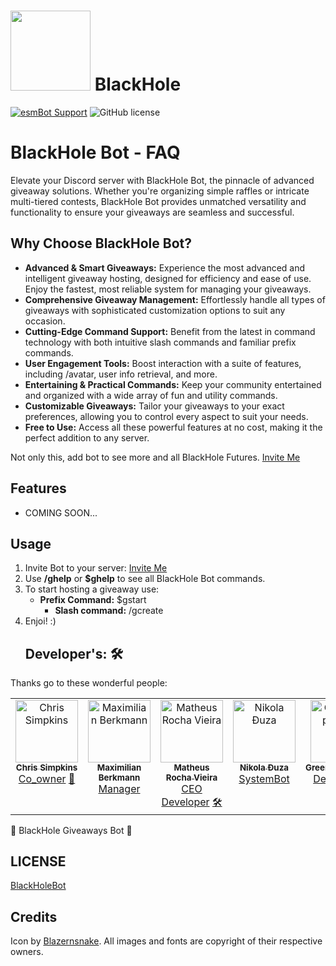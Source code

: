 # <img src="https://github.com/esmBot/esmBot/raw/master/docs/assets/esmbot.png" width="128"> BlackHole
[![esmBot Support](https://discordapp.com/api/guilds/592399417676529688/embed.png)](https://discord.gg/esmbot) ![GitHub license](https://img.shields.io/github/license/esmBot/esmBot.svg)

# BlackHole Bot - FAQ 
Elevate your Discord server with BlackHole Bot, the pinnacle of advanced giveaway solutions. Whether you're organizing simple raffles or intricate multi-tiered contests, BlackHole Bot provides unmatched versatility and functionality to ensure your giveaways are seamless and successful.

## Why Choose BlackHole Bot?
- **Advanced & Smart Giveaways:** Experience the most advanced and intelligent giveaway hosting, designed for efficiency and ease of use. Enjoy the fastest, most reliable system for managing your giveaways.
- **Comprehensive Giveaway Management:** Effortlessly handle all types of giveaways with sophisticated customization options to suit any occasion.
- **Cutting-Edge Command Support:** Benefit from the latest in command technology with both intuitive slash commands and familiar prefix commands.
- **User Engagement Tools:** Boost interaction with a suite of features, including /avatar, user info retrieval, and more.
- **Entertaining & Practical Commands:** Keep your community entertained and organized with a wide array of fun and utility commands.
- **Customizable Giveaways:** Tailor your giveaways to your exact preferences, allowing you to control every aspect to suit your needs.
- **Free to Use:** Access all these powerful features at no cost, making it the perfect addition to any server.

Not only this, add bot to see more and all BlackHole Futures. [Invite Me](https://discord.com/oauth2/authorize/?permissions=939565145&scope=bot&client_id=1269782006208659588)
## Features

- COMING SOON...

## Usage
1. Invite Bot to your server: [Invite Me](https://discord.com/oauth2/authorize/?permissions=939565145&scope=bot&client_id=1269782006208659588)
2. Use __**/ghelp**__ or __**$ghelp**__ to see all BlackHole Bot commands. 
3. To start hosting a giveaway use:
   - **Prefix Command:**
     $gstart
     - **Slash command:**
       /gcreate
4. Enjoi! :)
   ## Developer's: 🛠

Thanks go to these wonderful people:

<!-- ALL-CONTRIBUTORS-LIST:START - Do not remove or modify this section -->
<!-- prettier-ignore-start -->
<!-- markdownlint-disable -->
<table>
  <tbody>
    <tr>
            <td align="center" valign="top" width="14.28%"><a href="https://github.com/chrissimpkins"><img src="https://avatars.githubusercontent.com/u/4249591?v=3?s=100" width="100px;" alt="Chris Simpkins"/><br /><sub><b>Chris Simpkins</b></sub></a><br /><a href="https://github.com/all-contributors/all-contributors/commits?author=chrissimpkins" title="Documentation">Co_owner</a> <a href="https://github.com/all-contributors/all-contributors/pulls?q=is%3Apr+reviewed-by%3Achrissimpkins" title="Reviewed Pull Requests">🐉</a></td>
      <td align="center" valign="top" width="14.28%"><a href="http://maxcubing.wordpress.com"><img src="https://avatars0.githubusercontent.com/u/8260834?v=4?s=100" width="100px;" alt="Maximilian Berkmann"/><br /><sub><b>Maximilian Berkmann</b></sub></a><br /><a href="#translation-Berkmann18" title="Translation">Manager</a> <a href="https://github.com/all-contributors/all-contributors/commits?author=Berkmann18" title="Documentation"></a> <a href="#maintenance-Berkmann18" title="Maintenance"></a> <a href="https://github.com/all-contributors/all-contributors/pulls?q=is%3Apr+reviewed-by%3ABerkmann18" title="Reviewed Pull Requests"></a> <a href="#talk-Berkmann18" title="Talks"></a></td>
      <td align="center" valign="top" width="14.28%"><a href="http://matheu.srv.br"><img src="https://avatars0.githubusercontent.com/u/23284276?v=4?s=100" width="100px;" alt="Matheus Rocha Vieira"/><br /><sub><b>Matheus Rocha Vieira</b></sub></a><br /><a href="#translation-MatheusRV" title="Translation">CEO Developer</a> <a href="https://github.com/all-contributors/all-contributors/commits?author=MatheusRV" title="Code">🛠</a> <a href="https://github.com/all-contributors/all-contributors/commits?author=MatheusRV" title="Documentation"></a></td>
            <td align="center" valign="top" width="14.28%"><a href="http://nikolalsvk.github.io/"><img src="https://avatars2.githubusercontent.com/u/3028124?v=4?s=100" width="100px;" alt="Nikola Đuza"/><br /><sub><b>Nikola Đuza</b></sub></a><br /><a href="https://github.com/all-contributors/all-contributors/commits?author=nikolalsvk" title="Documentation">SystemBot</a></td>
            <td align="center" valign="top" width="14.28%"><a href="https://github.com/apps/greenkeeper"><img src="https://avatars3.githubusercontent.com/in/505?v=4?s=100" width="100px;" alt="Greenkeeper[bot]"/><br /><sub><b>Greenkeeper[bot]</b></sub></a><br /><a href="#infra-Greenkeeper[bot]" title="Infrastructure (Hosting, Build-Tools, etc)">Developer 1</a></td>
            <td align="center" valign="top" width="14.28%"><a href="https://github.com/The24thDS"><img src="https://avatars0.githubusercontent.com/u/26633429?v=4?s=100" width="100px;" alt="David Sima"/><br /><sub><b>David Sima</b></sub></a><br /><a href="https://github.com/all-contributors/all-contributors/commits?author=The24thDS" title="Documentation">Developer 2</a> <a href="#translation-The24thDS" title="Translation"></a></td
                                                                                                                                                                                                                                                                                                                                                                                                                                      </tr>
    <tr>
  </tbody>
</table>

<!-- markdownlint-restore -->
<!-- prettier-ignore-end -->

<!-- ALL-CONTRIBUTORS-LIST:END -->

🎉 BlackHole Giveaways Bot 🎉

## LICENSE

[BlackHoleBot](LICENSE)
## Credits
Icon by [Blazernsnake](https://twitter.com/Blazersnake).
All images and fonts are copyright of their respective owners.
